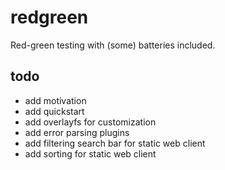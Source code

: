 # redgreen
Red-green testing with (some) batteries included.

## todo
- add motivation
- add quickstart
- add overlayfs for customization
- add error parsing plugins
- add filtering search bar for static web client
- add sorting for static web client
